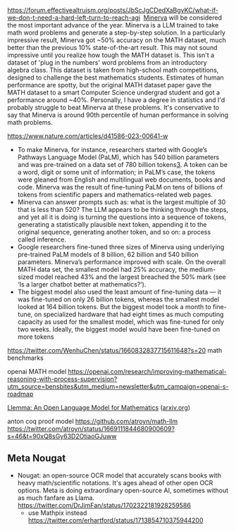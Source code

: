 
https://forum.effectivealtruism.org/posts/JbScJgCDedXaBgyKC/what-if-we-don-t-need-a-hard-left-turn-to-reach-agi
 [Minerva](https://twitter.com/matthewjbar/status/1542594514589581313?s=21&t=1t02xn9xyriXOte_d3RYyQ) will be considered the most important advance of the year. Minerva is a LLM trained to take math word problems and generate a step-by-step solution. In a particularly impressive result, Minerva got ~50% accuracy on the MATH dataset, much better than the previous 10% state-of-the-art result. This may not sound impressive until you realize how tough the MATH dataset is. This isn't a dataset of 'plug in the numbers' word problems from an introductory algebra class. This dataset is taken from high-school math competitions, designed to challenge the best mathematics students. Estimates of human performance are spotty, but the original MATH dataset paper gave the MATH dataset to a smart Computer Science undergrad student and got a performance around ~40%. Personally, I have a degree in statistics and I'd probably struggle to beat Minerva at these problems. It's conservative to say that Minerva is around 90th percentile of human performance in solving math problems.

https://www.nature.com/articles/d41586-023-00641-w
- To make Minerva, for instance, researchers started with Google’s Pathways Language Model (PaLM), which has 540 billion parameters and was pre-trained on a data set of 780 billion tokens[3](https://www.nature.com/articles/d41586-023-00641-w#ref-CR3). A token can be a word, digit or some unit of information; in PaLM’s case, the tokens were gleaned from English and multilingual web documents, books and code. Minerva was the result of fine-tuning PaLM on tens of billions of tokens from scientific papers and mathematics-related web pages.
- Minerva can answer prompts such as: what is the largest multiple of 30 that is less than 520? The LLM appears to be thinking through the steps, and yet all it is doing is turning the questions into a sequence of tokens, generating a statistically plausible next token, appending it to the original sequence, generating another token, and so on: a process called inference.
- Google researchers fine-tuned three sizes of Minerva using underlying pre-trained PaLM models of 8 billion, 62 billion and 540 billion parameters. Minerva’s performance improved with scale. On the overall MATH data set, the smallest model had 25% accuracy, the medium-sized model reached 43% and the largest breached the 50% mark (see ‘Is a larger chatbot better at mathematics?’).
- The biggest model also used the least amount of fine-tuning data — it was fine-tuned on only 26 billion tokens, whereas the smallest model looked at 164 billion tokens. But the biggest model took a month to fine-tune, on specialized hardware that had eight times as much computing capacity as used for the smallest model, which was fine-tuned for only two weeks. Ideally, the biggest model would have been fine-tuned on more tokens


https://twitter.com/WenhuChen/status/1660832837715611648?s=20
math benchmarks


openai MATH model https://openai.com/research/improving-mathematical-reasoning-with-process-supervision?utm_source=bensbites&utm_medium=newsletter&utm_campaign=openai-s-roadmap

[Llemma: An Open Language Model for Mathematics](https://arxiv.org/abs/2310.10631) ([arxiv.org](https://news.ycombinator.com/from?site=arxiv.org))

anton coq proof model https://github.com/atroyn/math-llm https://twitter.com/atroyn/status/1669111844680900609?s=46&t=90xQ8sGy63D2OtiaoGJuww

## Meta Nougat

- Nougat: an open-source OCR model that accurately scans books with heavy math/scientific notations. It's ages ahead of other open OCR options. Meta is doing extraordinary open-source AI, sometimes without as much fanfare as Llama. https://twitter.com/DrJimFan/status/1702322181928259586
	- use Mathpix instead https://twitter.com/erhartford/status/1713854710375944200